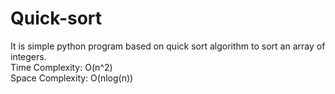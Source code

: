# Quick-sort
It is simple python program based on quick sort algorithm to sort an array of integers.
<br />Time Complexity: O(n^2)
<br />Space Complexity: O(nlog(n))
